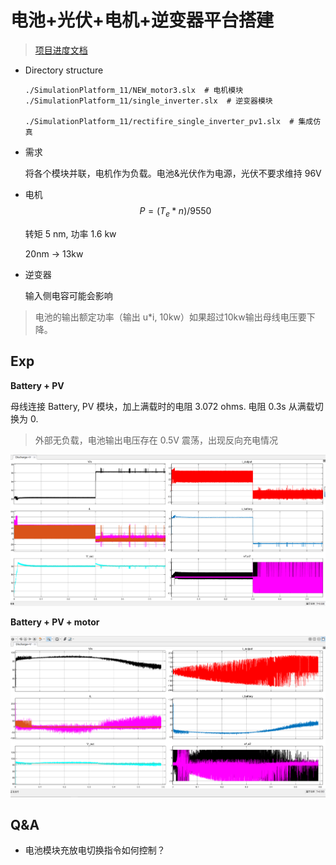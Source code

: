 # 电池+光伏+电机+逆变器平台搭建

> [项目进度文档](https://epropulsion.feishu.cn/sheets/IQL3syBPyhlp1xtGgYKcxKVFnvd)

- Directory structure

  ```shell
  ./SimulationPlatform_11/NEW_motor3.slx  # 电机模块
  ./SimulationPlatform_11/single_inverter.slx  # 逆变器模块
  
  ./SimulationPlatform_11/rectifire_single_inverter_pv1.slx  # 集成仿真
  ```

- 需求

  将各个模块并联，电机作为负载。电池&光伏作为电源，光伏不要求维持 96V

- 电机
  $$
  P=(T_e*n)/9550
  $$
  

  转矩 5 nm, 功率 1.6 kw

  20nm -> 13kw



- 逆变器

  输入侧电容可能会影响

> 电池的输出额定功率（输出 u*i, 10kw）如果超过10kw输出母线电压要下降。 

## Exp

**Battery + PV**

母线连接 Battery, PV 模块，加上满载时的电阻 3.072 ohms. 电阻 0.3s 从满载切换为 0.

> 外部无负载，电池输出电压存在 0.5V 震荡，出现反向充电情况

![platform_11_battery_PV.png](./docs/platform_11_battery_PV.png)



**Battery + PV + motor**

![platform_11_battery_PV_motors_result.png](./docs/platform_11_battery_PV_motors_result.png)



## Q&A

- 电池模块充放电切换指令如何控制？
